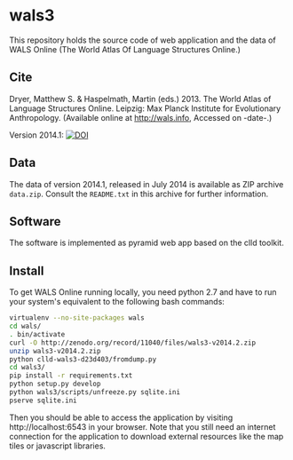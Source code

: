 wals3
=====

This repository holds the source code of web application and the data of WALS Online (The World Atlas Of Language Structures Online.)


Cite
----

Dryer, Matthew S. & Haspelmath, Martin (eds.) 2013.
The World Atlas of Language Structures Online.
Leipzig: Max Planck Institute for Evolutionary Anthropology.
(Available online at http://wals.info, Accessed on -date-.) 

Version 2014.1: [![DOI](https://zenodo.org/badge/5142/clld/wals3.png)](http://dx.doi.org/10.5281/zenodo.10995)



Data
----

The data of version 2014.1, released in July 2014 is available as ZIP archive `data.zip`. Consult the `README.txt` in this archive for
further information.



Software
--------

The software is implemented as pyramid web app based on the clld toolkit.


Install
-------

To get WALS Online running locally, you need python 2.7 and have to run your system's equivalent to the following bash commands:

```bash
virtualenv --no-site-packages wals
cd wals/
. bin/activate
curl -O http://zenodo.org/record/11040/files/wals3-v2014.2.zip
unzip wals3-v2014.2.zip
python clld-wals3-d23d403/fromdump.py
cd wals3/
pip install -r requirements.txt
python setup.py develop
python wals3/scripts/unfreeze.py sqlite.ini
pserve sqlite.ini
```

Then you should be able to access the application by visiting http://localhost:6543 in your browser. Note that you still need an internet connection for the application to download external resources like the map tiles or javascript libraries.
